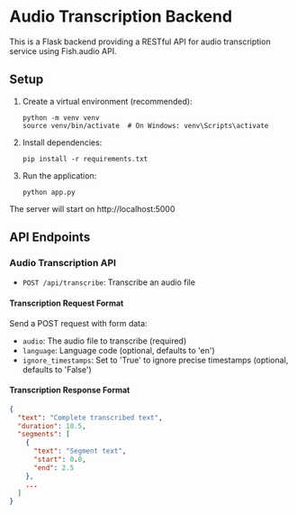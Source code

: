 # Audio Transcription Backend

This is a Flask backend providing a RESTful API for audio transcription service using Fish.audio API.

## Setup

1. Create a virtual environment (recommended):
   ```
   python -m venv venv
   source venv/bin/activate  # On Windows: venv\Scripts\activate
   ```

2. Install dependencies:
   ```
   pip install -r requirements.txt
   ```

3. Run the application:
   ```
   python app.py
   ```

The server will start on http://localhost:5000

## API Endpoints

### Audio Transcription API
- `POST /api/transcribe`: Transcribe an audio file

#### Transcription Request Format
Send a POST request with form data:
- `audio`: The audio file to transcribe (required)
- `language`: Language code (optional, defaults to 'en')
- `ignore_timestamps`: Set to 'True' to ignore precise timestamps (optional, defaults to 'False')

#### Transcription Response Format
```json
{
  "text": "Complete transcribed text",
  "duration": 10.5,
  "segments": [
    {
      "text": "Segment text",
      "start": 0.0,
      "end": 2.5
    },
    ...
  ]
}
``` 